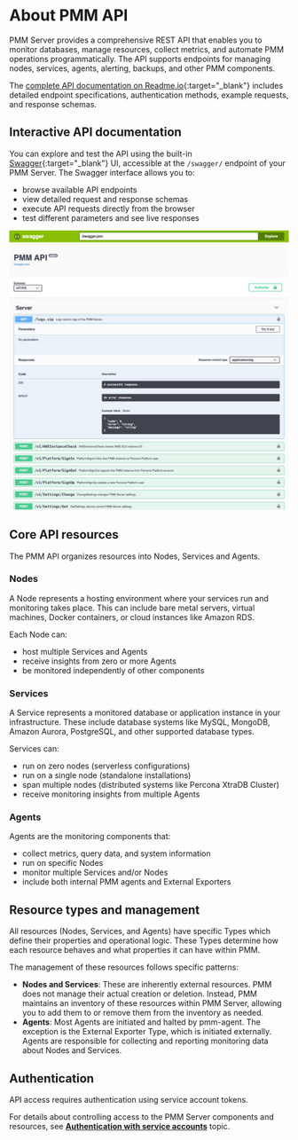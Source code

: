 # About PMM API

PMM Server provides a comprehensive REST API that enables you to monitor databases, manage resources, collect metrics, and automate PMM operations programmatically. The API supports endpoints for managing nodes, services, agents, alerting, backups, and other PMM components. 

The [complete API documentation on Readme.io](https://percona-pmm.readme.io/reference/introduction){:target="_blank"} includes detailed endpoint specifications, authentication methods, example requests, and response schemas.

## Interactive API documentation

You can explore and test the API using the built-in [Swagger](https://swagger.io/tools/swagger-ui/){:target="_blank"} UI, accessible at the `/swagger/` endpoint of your PMM Server. The Swagger interface allows you to:

 - browse available API endpoints
 - view detailed request and response schemas
 - execute API requests directly from the browser
 - test different parameters and see live responses

![!image](../images/PMM_Swagger_API_Get_Logs_Execute.jpg)


## Core API resources

The PMM API organizes resources into Nodes, Services and Agents. 


### Nodes

A Node represents a hosting environment where your services run and monitoring takes place. This can include bare metal servers, virtual machines, Docker containers, or cloud instances like Amazon RDS.

Each Node can:

- host multiple Services and Agents
- receive insights from zero or more Agents
- be monitored independently of other components

### Services

A Service represents a monitored database or application instance in your infrastructure. These include database systems like MySQL, MongoDB, Amazon Aurora, PostgreSQL, and other supported database types.

Services can:

 - run on zero nodes (serverless configurations)
 - run on a single node (standalone installations)
 - span multiple nodes (distributed systems like Percona XtraDB Cluster)
 - receive monitoring insights from multiple Agents

### Agents
Agents are the monitoring components that:

- collect metrics, query data, and system information
- run on specific Nodes
- monitor multiple Services and/or Nodes
- include both internal PMM agents and External Exporters

## Resource types and management

All resources (Nodes, Services, and Agents) have specific Types which define their properties and operational logic. These Types determine how each resource behaves and what properties it can have within PMM.

The management of these resources follows specific patterns:

 - **Nodes and Services**: These are inherently external resources. PMM does not manage their actual creation or deletion. Instead, PMM maintains an inventory of these resources within PMM Server, allowing you to add them to or remove them from the inventory as needed.
- **Agents**: Most Agents are initiated and halted by pmm-agent. The exception is the External Exporter Type, which is initiated externally. Agents are responsible for collecting and reporting monitoring data about Nodes and Services.

## Authentication

API access requires authentication using service account tokens. 

For details about controlling access to the PMM Server components and resources, see **[Authentication with service accounts](../api/authentication.md)** topic.